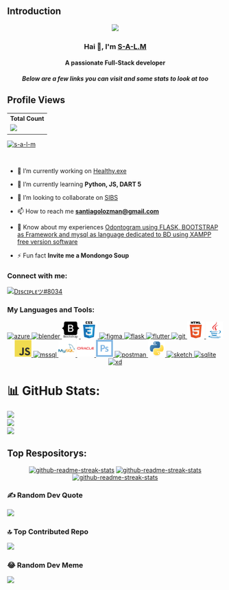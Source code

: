## Introduction
<p align="center">
<img src="https://readme-typing-svg.demolab.com/?lines=Developer%20of%20Desktop, Web and%20Mobile;Workin'%20 on+%2B%20two biggest project on%20SENA CORPORATION%20Discord;3+%2B%20years%20of%20coding%20experience&font=Fira%20Code&center=true&width=700&height=45&color=fff53a&vCenter=true&pause=1000&size=25" /></a>
</p>

<h3 align="center">Hai 👋, I'm <a href="https://github.com/S-A-L-M">S-A-L.M</a></h3>
<h4 align="center">A passionate Full-Stack developer</h4>
<h5 align="center">Below are a few links you can visit and some stats to look at too</h5>



## Profile Views


  <table>
    <tr>
      <!-- <th>Profile Views</th> -->
      <th>Total Count</th>
    </tr>
    <tr>
      <!-- <td>
        <div align="center">
          <a href="https://github.com/Thinkright20"><img src="https://github.com/Thinkright20.png" alt="@Thinkright20" width="52" /></a>
          <br />
          <a align="center" href="https://github.com/thinkright20"><b>Thinkright20</b></a>
        </b>
      </td> -->
      <!-- Profile Views -->
      <td>
         <a href="https://github.com/S-A-L-M"> <img src="https://komarev.com/ghpvc/?username=S-A-L-M&style=for-the-badge&color=brightgreen"> </a>
      </td>
    </tr>
  </table>

<p align="left"> <a href="https://github.com/ryo-ma/github-profile-trophy"><img src="https://github-profile-trophy.vercel.app/?username=s-a-l-m" alt="s-a-l-m" /></a> </p>

<p align="left"> <a href="https://twitter.com/" target="blank"><img src="https://img.shields.io/twitter/follow/?logo=twitter&style=for-the-badge" alt="" /></a> </p>

- 🔭 I’m currently working on [Healthy.exe](https://github.com/S-A-L-M/Healthy.exe)

- 🌱 I’m currently learning **Python, JS, DART 5**

- 👯 I’m looking to collaborate on [SIBS](https://github.com/winsignares/SIBS.git)

- 📫 How to reach me **santiagolozman@gmail.com**

- 📄 Know about my experiences [
Odontogram using FLASK, BOOTSTRAP as Framework and mysql as language dedicated to BD using XAMPP free version software](https://github.com/winsignares/Odontograma.git)

- ⚡ Fun fact **Invite me a Mondongo Soup**

<h3 align="left">Connect with me:</h3>
<p align="left">
<a href="https://discord.gg/Dɪsᴄɪᴘʟᴇツ#8034" target="blank"><img align="center" src="https://raw.githubusercontent.com/rahuldkjain/github-profile-readme-generator/master/src/images/icons/Social/discord.svg" alt="Dɪsᴄɪᴘʟᴇツ#8034" height="30" width="40" /></a>
</p>

<h3 align="left">My Languages and Tools:</h3>
<p align="center"> <a href="https://azure.microsoft.com/en-in/" target="_blank" rel="noreferrer"> <img src="https://www.vectorlogo.zone/logos/microsoft_azure/microsoft_azure-icon.svg" alt="azure" width="40" height="40"/> </a> <a href="https://www.blender.org/" target="_blank" rel="noreferrer"> <img src="https://download.blender.org/branding/community/blender_community_badge_white.svg" alt="blender" width="40" height="40"/> </a> <a href="https://getbootstrap.com" target="_blank" rel="noreferrer"> <img src="https://raw.githubusercontent.com/devicons/devicon/master/icons/bootstrap/bootstrap-plain-wordmark.svg" alt="bootstrap" width="40" height="40"/> </a> <a href="https://www.w3schools.com/css/" target="_blank" rel="noreferrer"> <img src="https://raw.githubusercontent.com/devicons/devicon/master/icons/css3/css3-original-wordmark.svg" alt="css3" width="40" height="40"/> </a> <a href="https://www.figma.com/" target="_blank" rel="noreferrer"> <img src="https://www.vectorlogo.zone/logos/figma/figma-icon.svg" alt="figma" width="40" height="40"/> </a> <a href="https://flask.palletsprojects.com/" target="_blank" rel="noreferrer"> <img src="https://www.vectorlogo.zone/logos/pocoo_flask/pocoo_flask-icon.svg" alt="flask" width="40" height="40"/> </a> <a href="https://flutter.dev" target="_blank" rel="noreferrer"> <img src="https://www.vectorlogo.zone/logos/flutterio/flutterio-icon.svg" alt="flutter" width="40" height="40"/> </a> <a href="https://git-scm.com/" target="_blank" rel="noreferrer"> <img src="https://www.vectorlogo.zone/logos/git-scm/git-scm-icon.svg" alt="git" width="40" height="40"/> </a> <a href="https://www.w3.org/html/" target="_blank" rel="noreferrer"> <img src="https://raw.githubusercontent.com/devicons/devicon/master/icons/html5/html5-original-wordmark.svg" alt="html5" width="40" height="40"/> </a> <a href="https://www.java.com" target="_blank" rel="noreferrer"> <img src="https://raw.githubusercontent.com/devicons/devicon/master/icons/java/java-original.svg" alt="java" width="40" height="40"/> </a> <a href="https://developer.mozilla.org/en-US/docs/Web/JavaScript" target="_blank" rel="noreferrer"> <img src="https://raw.githubusercontent.com/devicons/devicon/master/icons/javascript/javascript-original.svg" alt="javascript" width="40" height="40"/> </a> <a href="https://www.microsoft.com/en-us/sql-server" target="_blank" rel="noreferrer"> <img src="https://www.svgrepo.com/show/303229/microsoft-sql-server-logo.svg" alt="mssql" width="40" height="40"/> </a> <a href="https://www.mysql.com/" target="_blank" rel="noreferrer"> <img src="https://raw.githubusercontent.com/devicons/devicon/master/icons/mysql/mysql-original-wordmark.svg" alt="mysql" width="40" height="40"/> </a> <a href="https://www.oracle.com/" target="_blank" rel="noreferrer"> <img src="https://raw.githubusercontent.com/devicons/devicon/master/icons/oracle/oracle-original.svg" alt="oracle" width="40" height="40"/> </a> <a href="https://www.photoshop.com/en" target="_blank" rel="noreferrer"> <img src="https://raw.githubusercontent.com/devicons/devicon/master/icons/photoshop/photoshop-line.svg" alt="photoshop" width="40" height="40"/> </a> <a href="https://postman.com" target="_blank" rel="noreferrer"> <img src="https://www.vectorlogo.zone/logos/getpostman/getpostman-icon.svg" alt="postman" width="40" height="40"/> </a> <a href="https://www.python.org" target="_blank" rel="noreferrer"> <img src="https://raw.githubusercontent.com/devicons/devicon/master/icons/python/python-original.svg" alt="python" width="40" height="40"/> </a> <a href="https://www.sketch.com/" target="_blank" rel="noreferrer"> <img src="https://www.vectorlogo.zone/logos/sketchapp/sketchapp-icon.svg" alt="sketch" width="40" height="40"/> </a> <a href="https://www.sqlite.org/" target="_blank" rel="noreferrer"> <img src="https://www.vectorlogo.zone/logos/sqlite/sqlite-icon.svg" alt="sqlite" width="40" height="40"/> </a> <a href="https://www.adobe.com/products/xd.html" target="_blank" rel="noreferrer"> <img src="https://cdn.worldvectorlogo.com/logos/adobe-xd.svg" alt="xd" width="40" height="40"/> </a> </p>

# 📊 GitHub Stats:
![](https://github-readme-stats.vercel.app/api?username=S-A-L-M&theme=dark&hide_border=false&include_all_commits=false&count_private=false)<br/>
![](https://github-readme-streak-stats.herokuapp.com/?user=S-A-L-M&theme=dark&hide_border=false)<br/>
![](https://github-readme-stats.vercel.app/api/top-langs/?username=S-A-L-M&theme=dark&hide_border=false&include_all_commits=false&count_private=false&layout=compact)

## Top Respositorys:
  <p align="center">
     <a href="https://github.com/S-A-L-M/SeatUp-ApplicationMobile"><img width="278" src="https://denvercoder1-github-readme-stats.vercel.app/api/pin/?username=S-A-L-M&repo=SeatUp-ApplicationMobile&theme=react&bg_color=1F222E&title_color=F8D866&hide_border=true&icon_color=F8D866&show_icons=false" alt="github-readme-streak-stats"></a>
    <a href="https://github.com/S-A-L-M/Key-H.exe"><img width="278" src="https://denvercoder1-github-readme-stats.vercel.app/api/pin/?username=S-A-L-M&repo=Key-H.exe&theme=react&bg_color=1F222E&title_color=F8D866&hide_border=true&icon_color=F8D866&show_icons=false" alt="github-readme-streak-stats"></a>
   <a href="https://github.com/JorgeFonlopez/SISENA"><img width="278" src="https://denvercoder1-github-readme-stats.vercel.app/api/pin/?username=JorgeFonlopez&repo=SISENA&theme=react&bg_color=1F222E&title_color=F8D866&hide_border=true&icon_color=F8D866&show_icons=false" alt="github-readme-streak-stats"></a>
  </p>

### ✍️ Random Dev Quote
![](https://quotes-github-readme.vercel.app/api?type=horizontal&theme=radical)

### 🔝 Top Contributed Repo
![](https://github-contributor-stats.vercel.app/api?username=S-A-L-M&limit=5&theme=dark&combine_all_yearly_contributions=true)

### 😂 Random Dev Meme
<img src="https://rm.up.railway.app/" width="512px"/>


